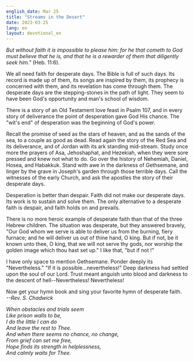```yaml
---
english_date: Mar 25
title: "Streams in the Desert"
date: 2023-03-25
lang: en
layout: devotional_en
---
```





<p><em>But without faith it is impossible to please him: for he that cometh to God must believe that he is, and that he is a rewarder of them that diligently seek him."</em> (Heb. 11:6).

</p>

<p>We all need faith for desperate days. The Bible is full of such days. Its record is made up of them, its songs are inspired by them, its prophecy is concerned with them, and its revelation has come through them. The desperate days are the stepping-stones in the path of light. They seem to have been God's opportunity and man's school of wisdom.

</p>

<p>There is a story of an Old Testament love feast in Psalm 107, and in every story of deliverance the point of desperation gave God His chance. The "wit's end" of desperation was the beginning of God's power.

</p>

<p>Recall the promise of seed as the stars of heaven, and as the sands of the sea, to a couple as good as dead. Read again the story of the Red Sea and its deliverance, and of Jordan with its ark standing mid-stream. Study once more the prayers of Asa, Jehoshaphat, and Hezekiah, when they were sore pressed and knew not what to do. Go over the history of Nehemiah, Daniel, Hosea, and Habakkuk. Stand with awe in the darkness of Gethsemane, and linger by the grave in Joseph's garden through those terrible days. Call the witnesses of the early Church, and ask the apostles the story of their desperate days.

</p>

<p>Desperation is better than despair. Faith did not make our desperate days. Its work is to sustain and solve them. The only alternative to a desperate faith is despair, and faith holds on and prevails.

</p>

<p>There is no more heroic example of desperate faith than that of the three Hebrew children. The situation was desperate, but they answered bravely, "Our God whom we serve is able to deliver us from the burning, fiery furnace; and he will deliver us out of thine hand, O king. But if not, be it known unto thee, O king, that we will not serve thy gods, nor worship the golden image which thou hast set up." I like that, "but if not !"

</p>

<p>I have only space to mention Gethsemane. Ponder deeply its "Nevertheless." "If it is possible…nevertheless!" Deep darkness had settled upon the soul of our Lord. Trust meant anguish unto blood and darkness to the descent of hell--Nevertheless! Nevertheless!

</p>

<p>Now get your hymn book and sing your favorite hymn of desperate faith.<br/> <em>--Rev. S. Chadwick</em>

</p>

<p><em>When obstacles and trials seem<br/> Like prison walls to be,<br/> I do the little I can do<br/> And leave the rest to Thee.<br/> And when there seems no chance, no change,<br/> From grief can set me free,<br/> Hope finds its strength in helplessness,<br/> And calmly waits for Thee.</em>

</p>

<p></p>